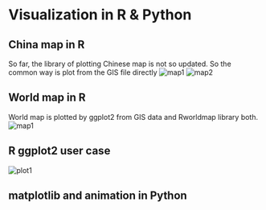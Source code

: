 # Visualization in R & Python

## China map in R
So far, the library of plotting Chinese map is not so updated. So the common way is plot from the GIS file directly
![map1](https://github.com/LongxingTan/Visualization/blob/master/outputs/China%20map%20bubble%20plot.png)
![map2](https://github.com/LongxingTan/Visualization/blob/master/outputs/mapplot.png)

## World map in R
World map is plotted by ggplot2 from GIS data and Rworldmap library both.
![map1](https://github.com/LongxingTan/Visualization/blob/master/outputs/mapplot.png)

## R ggplot2 user case
![plot1](https://github.com/LongxingTan/Visualization/blob/master/outputs/World%20map%20ggplot.png)

## matplotlib and animation in Python

